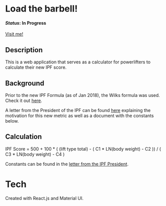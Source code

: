 # Load the barbell!
#### _Status_: In Progress
[Visit me!](https://load-the-barbell.herokuapp.com/)

## Description
This is a web application that serves as a calculator for 
powerlifters to calculate their new IPF score.

## Background
Prior to the new IPF Formula (as of Jan 2018), the 
Wilks formula was used. Check it out 
[here](https://www.usapowerlifting.com/lifters-corner/wilks-formula-for-men-lbs/). 

A letter from the President of the IPF can be found 
[here](https://www.powerlifting.sport/about-ipf/news/news-detail.html?tx_news_pi1%5Bnews%5D=277&tx_news_pi1%5Bcontroller%5D=News&tx_news_pi1%5Baction%5D=detail&cHash=e9cb9d4c76f3ac2c02a2885d63386175) explaining
the motivation for this new metric as well as a document with the constants below. 

## Calculation
IPF Score = 500 + 100 * ( (lift type total) - ( C1 * LN(body weight) - C2 ))
    / ( C3 * LN(body weight) - C4 )

Constants can be found in the [letter from the IPF President](https://www.powerlifting.sport/about-ipf/news/news-detail.html?tx_news_pi1%5Bnews%5D=277&tx_news_pi1%5Bcontroller%5D=News&tx_news_pi1%5Baction%5D=detail&cHash=e9cb9d4c76f3ac2c02a2885d63386175). 

# Tech
Created with React.js and Material UI.